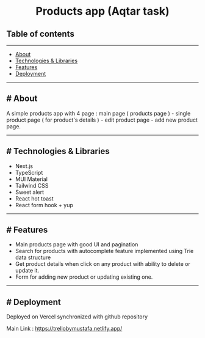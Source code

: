 <!DOCTYPE html>
<html>
  <head> </head>
  <body>
    <h1 style="text-align: center">
      Products app (Aqtar task)
    </h1>
    <h2>Table of contents</h2>
    <hr />
    <ul id="table-contents">
      <li><a href="#About">About</a></li>
      <li><a href="#Technologies">Technologies & Libraries</a></li>
      <li><a href="#Features">Features</a></li>
      <li><a href="#Deployment">Deployment</a></li>
    </ul>
    <hr />
    <section id="About">
      <h2># About</h2>
      <p>
        A simple products app with 4 page : main page ( products page ) - single product page ( for product's details ) - edit product page - add new product page.
      </p>
    </section>
    <hr />
    <section id="Technologies">
      <h2># Technologies & Libraries</h2>
      <ul>
        <li>Next.js</li>
        <li>TypeScript</li>
        <li>MUI Material</li>
        <li>Tailwind CSS</li>
        <li>Sweet alert</li>
        <li>React hot toast</li>
        <li>React form hook + yup</li>
      </ul>
    </section>
    <hr />
    <section id="Features">
      <h2># Features</h2>
      <ul>
        <li>Main products page with good UI and pagination</li>
        <li>Search for products with autocomplete feature implemented using Trie data structure</li>
        <li>Get product details when click on any product with ability to delete or update it.</li>
        <li>Form for adding new product or updating existing one.</li>
      </ul>
    </section>
    <hr />
  <section id="Deployment">
      <h2># Deployment</h2>
      <p>
        Deployed on Vercel synchronized with github repository
      </p>
      <p>
        Main Link :
        <a href="https://trellobymustafa.netlify.app/"
          >https://trellobymustafa.netlify.app/</a
        >
      </p>
    </section>
  </body>
</html>
